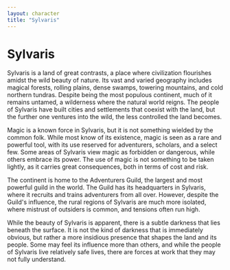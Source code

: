 ```yaml
---
layout: character
title: "Sylvaris"
---
```

# Sylvaris
Sylvaris is a land of great contrasts, a place where civilization flourishes amidst the wild beauty of nature. Its vast and varied geography includes magical forests, rolling plains, dense swamps, towering mountains, and cold northern tundras. Despite being the most populous continent, much of it remains untamed, a wilderness where the natural world reigns. The people of Sylvaris have built cities and settlements that coexist with the land, but the further one ventures into the wild, the less controlled the land becomes.
  
Magic is a known force in Sylvaris, but it is not something wielded by the common folk. While most know of its existence, magic is seen as a rare and powerful tool, with its use reserved for adventurers, scholars, and a select few. Some areas of Sylvaris view magic as forbidden or dangerous, while others embrace its power. The use of magic is not something to be taken lightly, as it carries great consequences, both in terms of cost and risk.
  
The continent is home to the Adventurers Guild, the largest and most powerful guild in the world. The Guild has its headquarters in Sylvaris, where it recruits and trains adventurers from all over. However, despite the Guild's influence, the rural regions of Sylvaris are much more isolated, where mistrust of outsiders is common, and tensions often run high.
  
While the beauty of Sylvaris is apparent, there is a subtle darkness that lies beneath the surface. It is not the kind of darkness that is immediately obvious, but rather a more insidious presence that shapes the land and its people. Some may feel its influence more than others, and while the people of Sylvaris live relatively safe lives, there are forces at work that they may not fully understand.